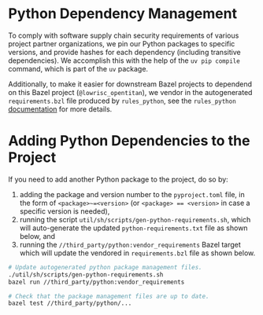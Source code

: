 # Python Dependency Management

To comply with software supply chain security requirements of various project partner organizations, we pin our Python packages to specific versions, and provide hashes for each dependency (including transitive dependencies).
We accomplish this with the help of the `uv pip compile` command, which is part of the `uv` package.

Additionally, to make it easier for downstream Bazel projects to dependend on this Bazel project (`@lowrisc_opentitan`), we vendor in the autogenerated `requirements.bzl` file produced by `rules_python`, see the `rules_python` [documentation](https://rules-python.readthedocs.io/en/0.39.0/pypi-dependencies.html#vendoring-the-requirements-bzl-file) for more details.

# Adding Python Dependencies to the Project
If you need to add another Python package to the project, do so by:
1. adding the package and version number to the `pyproject.toml` file, in the form of `<package>~=<version>`  (or `<package> == <version>` in case a specific version is needed),
1. running the script `util/sh/scripts/gen-python-requirements.sh`, which will auto-generate the updated `python-requirements.txt` file as shown below, and
1. running the `//third_party/python:vendor_requirements` Bazel target which will update the vendored in `requirements.bzl` file as shown below.

```sh
# Update autogenerated python package management files.
./util/sh/scripts/gen-python-requirements.sh
bazel run //third_party/python:vendor_requirements

# Check that the package management files are up to date.
bazel test //third_party/python/...
```
